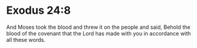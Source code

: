 # Exodus 24:8

And Moses took the blood and threw it on the people and said, Behold the blood of the covenant that the Lord has made with you in accordance with all these words.
